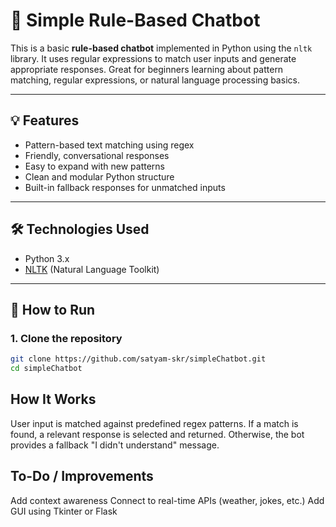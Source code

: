 # 🤖 Simple Rule-Based Chatbot

This is a basic **rule-based chatbot** implemented in Python using the `nltk` library. It uses regular expressions to match user inputs and generate appropriate responses. Great for beginners learning about pattern matching, regular expressions, or natural language processing basics.

---

## 💡 Features

- Pattern-based text matching using regex
- Friendly, conversational responses
- Easy to expand with new patterns
- Clean and modular Python structure
- Built-in fallback responses for unmatched inputs

---

## 🛠️ Technologies Used

- Python 3.x
- [NLTK](https://www.nltk.org/) (Natural Language Toolkit)

---

## 🚀 How to Run

### 1. Clone the repository

```bash
git clone https://github.com/satyam-skr/simpleChatbot.git
cd simpleChatbot
```
## How It Works
User input is matched against predefined regex patterns.
If a match is found, a relevant response is selected and returned.
Otherwise, the bot provides a fallback "I didn't understand" message.

## To-Do / Improvements
Add context awareness
Connect to real-time APIs (weather, jokes, etc.)
Add GUI using Tkinter or Flask
